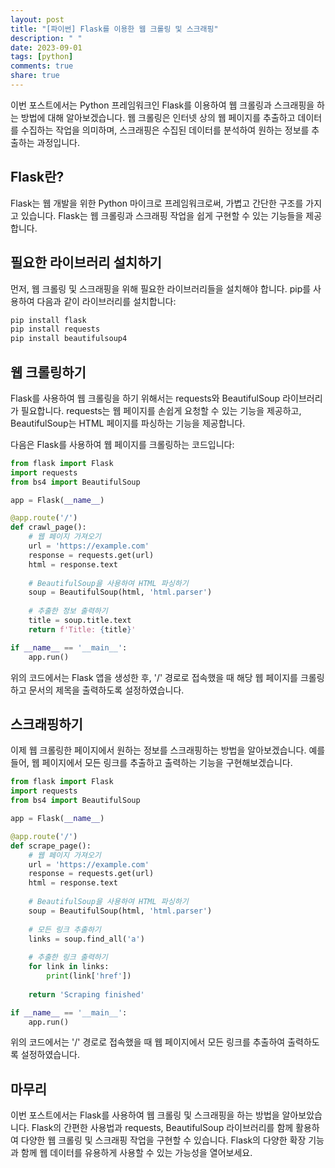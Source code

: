 ```yaml
---
layout: post
title: "[파이썬] Flask를 이용한 웹 크롤링 및 스크래핑"
description: " "
date: 2023-09-01
tags: [python]
comments: true
share: true
---
```


이번 포스트에서는 Python 프레임워크인 Flask를 이용하여 웹 크롤링과 스크래핑을 하는 방법에 대해 알아보겠습니다. 웹 크롤링은 인터넷 상의 웹 페이지를 추출하고 데이터를 수집하는 작업을 의미하며, 스크래핑은 수집된 데이터를 분석하여 원하는 정보를 추출하는 과정입니다.

## Flask란?

Flask는 웹 개발을 위한 Python 마이크로 프레임워크로써, 가볍고 간단한 구조를 가지고 있습니다. Flask는 웹 크롤링과 스크래핑 작업을 쉽게 구현할 수 있는 기능들을 제공합니다.

## 필요한 라이브러리 설치하기

먼저, 웹 크롤링 및 스크래핑을 위해 필요한 라이브러리들을 설치해야 합니다. pip를 사용하여 다음과 같이 라이브러리를 설치합니다:

```python
pip install flask
pip install requests
pip install beautifulsoup4
```

## 웹 크롤링하기

Flask를 사용하여 웹 크롤링을 하기 위해서는 requests와 BeautifulSoup 라이브러리가 필요합니다. requests는 웹 페이지를 손쉽게 요청할 수 있는 기능을 제공하고, BeautifulSoup는 HTML 페이지를 파싱하는 기능을 제공합니다.

다음은 Flask를 사용하여 웹 페이지를 크롤링하는 코드입니다:

```python
from flask import Flask
import requests
from bs4 import BeautifulSoup

app = Flask(__name__)

@app.route('/')
def crawl_page():
    # 웹 페이지 가져오기
    url = 'https://example.com'
    response = requests.get(url)
    html = response.text
    
    # BeautifulSoup을 사용하여 HTML 파싱하기
    soup = BeautifulSoup(html, 'html.parser')
    
    # 추출한 정보 출력하기
    title = soup.title.text
    return f'Title: {title}'

if __name__ == '__main__':
    app.run()
```

위의 코드에서는 Flask 앱을 생성한 후, '/' 경로로 접속했을 때 해당 웹 페이지를 크롤링하고 문서의 제목을 출력하도록 설정하였습니다.

## 스크래핑하기

이제 웹 크롤링한 페이지에서 원하는 정보를 스크래핑하는 방법을 알아보겠습니다. 예를 들어, 웹 페이지에서 모든 링크를 추출하고 출력하는 기능을 구현해보겠습니다.

```python
from flask import Flask
import requests
from bs4 import BeautifulSoup

app = Flask(__name__)

@app.route('/')
def scrape_page():
    # 웹 페이지 가져오기
    url = 'https://example.com'
    response = requests.get(url)
    html = response.text
    
    # BeautifulSoup을 사용하여 HTML 파싱하기
    soup = BeautifulSoup(html, 'html.parser')
    
    # 모든 링크 추출하기
    links = soup.find_all('a')
    
    # 추출한 링크 출력하기
    for link in links:
        print(link['href'])
    
    return 'Scraping finished'

if __name__ == '__main__':
    app.run()
```

위의 코드에서는 '/' 경로로 접속했을 때 웹 페이지에서 모든 링크를 추출하여 출력하도록 설정하였습니다.

## 마무리

이번 포스트에서는 Flask를 사용하여 웹 크롤링 및 스크래핑을 하는 방법을 알아보았습니다. Flask의 간편한 사용법과 requests, BeautifulSoup 라이브러리를 함께 활용하여 다양한 웹 크롤링 및 스크래핑 작업을 구현할 수 있습니다. Flask의 다양한 확장 기능과 함께 웹 데이터를 유용하게 사용할 수 있는 가능성을 열어보세요.